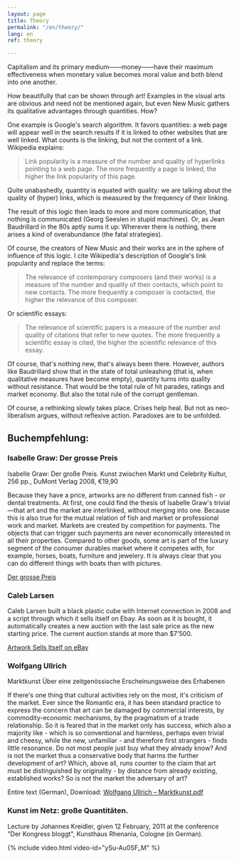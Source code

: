 ```yaml
---
layout: page
title: Theory
permalink: "/en/theory/"
lang: en
ref: theory

---
```

Capitalism and its primary medium——money——have their maximum effectiveness when monetary value becomes moral value and both blend into one another.

How beautifully that can be shown through art! Examples in the visual arts are obvious and need not be mentioned again, but even New Music gathers its qualitative advantages through quantities. How?

One example is Google's search algorithm. It favors quantities: a web page will appear well in the search results if it is linked to other websites that are well linked. What counts is the linking, but not the content of a link. Wikipedia explains:

> Link popularity is a measure of the number and quality of hyperlinks pointing to a web page. The more frequently a page is linked, the higher the link popularity of this page.

Quite unabashedly, quantity is equated with quality: we are talking about the quality of (hyper) links, which is measured by the frequency of their linking.

The result of this logic then leads to more and more communication, that nothing is communicated (Georg Seeslen in stupid machines). Or, as Jean Baudrillard in the 80s aptly sums it up: Wherever there is nothing, there arises a kind of overabundance (the fatal strategies).

Of course, the creators of New Music and their works are in the sphere of influence of this logic. I cite Wikipedia's description of Google's link popularity and replace the terms:

> The relevance of contemporary composers (and their works) is a measure of the number and quality of their contacts, which point to new contacts. The more frequently a composer is contacted, the higher the relevance of this composer.

Or scientific essays:

> The relevance of scientific papers is a measure of the number and quality of citations that refer to new quotes. The more frequently a scientific essay is cited, the higher the scientific relevance of this essay.

Of course, that's nothing new, that's always been there. However, authors like Baudrillard show that in the state of total unleashing (that is, when qualitative measures have become empty), quantity turns into quality without resistance. That would be the total rule of hit parades, ratings and market economy. But also the total rule of the corrupt gentleman.

Of course, a rethinking slowly takes place. Crises help heal. But not as neo-liberalism argues, without reflexive action. Paradoxes are to be unfolded.

## Buchempfehlung:

### Isabelle Graw: Der grosse Preis

Isabelle Graw: Der große Preis. Kunst zwischen Markt und Celebrity Kultur, 256 pp., DuMont Verlag 2008, €19,90

Because they have a price, artworks are no different from canned fish - or dental treatments. At first, one could find the thesis of Isabelle Graw's trivial—that art and the market are interlinked, without merging into one. Because this is also true for the mutual relation of fish and market or professional work and market. Markets are created by competition for payments. The objects that can trigger such payments are never economically interested in all their properties. Compared to other goods, some art is part of the luxury segment of the consumer durables market where it competes with, for example, horses, boats, furniture and jewelery. It is always clear that you can do different things with boats than with pictures.

[Der grosse Preis](http://www.dumont-buchverlag.de/buch/graw-der-grosse-preis-9783832190071/)

### Caleb Larsen

Caleb Larsen built a black plastic cube with Internet connection in 2008 and a script through which it sells itself on Ebay. As soon as it is bought, it automatically creates a new auction with the last sale price as the new starting price. The current auction stands at more than $7'500.

[Artwork Sells Itself on eBay](https://visuall.net/2012/07/07/a-tool-to-deceive-and-slaughter-by-caleb-larsen/)

### Wolfgang Ullrich

Marktkunst
Über eine zeitgenössische Erscheinungsweise des Erhabenen

If there's one thing that cultural activities rely on the most, it's criticism of the market. Ever since the Romantic era, it has been standard practice to express the concern that art can be damaged by commercial interests, by commodity-economic mechanisms, by the pragmatism of a trade relationship. So it is feared that in the market only has success, which also a majority like - which is so conventional and harmless, perhaps even trivial and cheesy, while the new, unfamiliar - and therefore first strangers - finds little resonance. Do not most people just buy what they already know? And is not the market thus a conservative body that harms the further development of art? Which, above all, runs counter to the claim that art must be distinguished by originality - by distance from already existing, established works? So is not the market the adversary of art?

Entire text (German), Download: [Wolfgang Ullrich – Marktkunst.pdf](/assets/pdf/marktkunst.pdf)

### Kunst im Netz: große Quantitäten.

Lecture by Johannes Kreidler, given 12 February, 2011 at the conference "Der Kongress bloggt", Kunsthaus Rhenania, Cologne (in German).

{% include video.html video-id="ySu-Au0SF_M" %}